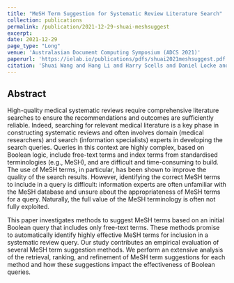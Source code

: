 ```yaml
---
title: "MeSH Term Suggestion for Systematic Review Literature Search"
collection: publications
permalink: /publication/2021-12-29-shuai-meshsuggest
excerpt: 
date: 2021-12-29
page_type: "Long"
venue: 'Australasian Document Computing Symposium (ADCS 2021)'
paperurl: 'https://ielab.io/publications/pdfs/shuai2021meshsuggest.pdf'
citation: 'Shuai Wang and Hang Li and Harry Scells and Daniel Locke and Guido Zuccon. 2021. MeSH Term Suggestion for Systematic Review Literature Search. In Australasian Document Computing Symposium (ADCS 2021).'
---
```

## Abstract
High-quality medical systematic reviews require comprehensive literature searches to ensure the recommendations and outcomes are sufficiently reliable. Indeed, searching for relevant medical literature is a key phase in constructing systematic reviews and often involves domain (medical researchers) and search (information specialists) experts in developing the search queries. Queries in this context are highly complex, based on Boolean logic, include free-text terms and index terms from standardised terminologies (e.g., MeSH), and are difficult and time-consuming to build. The use of MeSH terms, in particular, has been shown to improve the quality of the search results. However, identifying the correct MeSH terms to include in a query is difficult: information experts are often unfamiliar with the MeSH database and unsure about the appropriateness of MeSH terms for a query. Naturally, the full value of the MeSH terminology is often not fully exploited.

This paper investigates methods to suggest MeSH terms based on an initial Boolean query that includes only free-text terms. These methods promise to automatically identify highly effective MeSH terms for inclusion in a systematic review query. Our study contributes an empirical evaluation of several MeSH term suggestion methods. We perform an extensive analysis of the retrieval, ranking, and refinement of MeSH term suggestions for each method and how these suggestions impact the effectiveness of Boolean queries.
